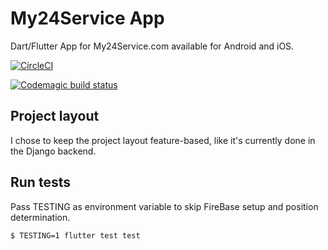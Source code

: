 # My24Service App

Dart/Flutter App for My24Service.com available for Android and iOS.

[![CircleCI](https://circleci.com/gh/My24Service/my24app/tree/master.svg?style=svg)](https://circleci.com/gh/My24Service/my24app/tree/master)

[![Codemagic build status](https://api.codemagic.io/apps/5f81e5289ccdab5e0ec6e73b/605c7a793c76b368c0f2abc1/status_badge.svg)](https://codemagic.io/apps/5f81e5289ccdab5e0ec6e73b/605c7a793c76b368c0f2abc1/latest_build)


## Project layout

I chose to keep the project layout feature-based, like it's currently done in the Django backend.


## Run tests

Pass TESTING as environment variable to skip FireBase setup and position determination.

```
$ TESTING=1 flutter test test
```

